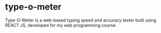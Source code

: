 # type-o-meter
Type-O-Meter is a web-based typing speed and accuracy tester built using REACT JS, developed for my web programming course.

